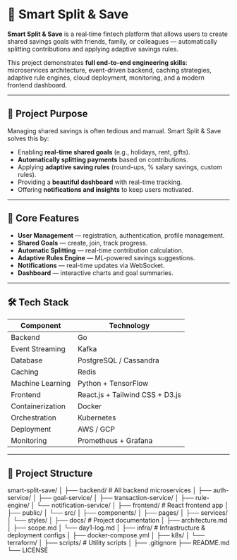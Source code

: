 # 🚀 Smart Split & Save

**Smart Split & Save** is a real‑time fintech platform that allows users to create shared savings goals with friends, family, or colleagues — automatically splitting contributions and applying adaptive savings rules.  

This project demonstrates **full end‑to‑end engineering skills**: microservices architecture, event-driven backend, caching strategies, adaptive rule engines, cloud deployment, monitoring, and a modern frontend dashboard.

---

## 📌 Project Purpose

Managing shared savings is often tedious and manual. Smart Split & Save solves this by:
- Enabling **real-time shared goals** (e.g., holidays, rent, gifts).
- **Automatically splitting payments** based on contributions.
- Applying **adaptive saving rules** (round-ups, % salary savings, custom rules).
- Providing a **beautiful dashboard** with real-time tracking.
- Offering **notifications and insights** to keep users motivated.

---

## 🎯 Core Features

- **User Management** — registration, authentication, profile management.
- **Shared Goals** — create, join, track progress.
- **Automatic Splitting** — real-time contribution calculation.
- **Adaptive Rules Engine** — ML-powered savings suggestions.
- **Notifications** — real-time updates via WebSocket.
- **Dashboard** — interactive charts and goal summaries.

---

## 🛠 Tech Stack

| Component              | Technology |
|------------------------|------------|
| Backend                | Go |
| Event Streaming       | Kafka |
| Database              | PostgreSQL / Cassandra |
| Caching               | Redis |
| Machine Learning      | Python + TensorFlow |
| Frontend              | React.js + Tailwind CSS + D3.js |
| Containerization      | Docker |
| Orchestration        | Kubernetes |
| Deployment            | AWS / GCP |
| Monitoring            | Prometheus + Grafana |

---

## 📂 Project Structure


smart-split-save/
│
├── backend/ # All backend microservices
│ ├── auth-service/
│ ├── goal-service/
│ ├── transaction-service/
│ ├── rule-engine/
│ └── notification-service/
│
├── frontend/ # React frontend app
│ ├── public/
│ └── src/
│ ├── components/
│ ├── pages/
│ ├── services/
│ └── styles/
│
├── docs/ # Project documentation
│ ├── architecture.md
│ ├── scope.md
│ └── day1-log.md
│
├── infra/ # Infrastructure & deployment configs
│ ├── docker-compose.yml
│ ├── k8s/
│ └── terraform/
│
├── scripts/ # Utility scripts
│
├── .gitignore
├── README.md
└── LICENSE

